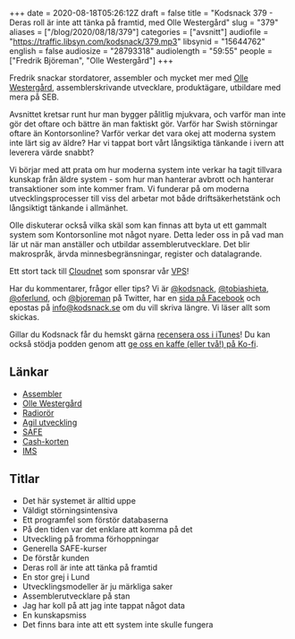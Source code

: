 +++
date = 2020-08-18T05:26:12Z
draft = false
title = "Kodsnack 379 - Deras roll är inte att tänka på framtid, med Olle Westergård"
slug = "379"
aliases = ["/blog/2020/08/18/379"]
categories = ["avsnitt"]
audiofile = "https://traffic.libsyn.com/kodsnack/379.mp3"
libsynid = "15644762"
english = false
audiosize = "28793318"
audiolength = "59:55"
people = ["Fredrik Björeman", "Olle Westergård"]
+++

Fredrik snackar stordatorer, assembler och mycket mer med [Olle Westergård](https://www.linkedin.com/in/olle-westerg%C3%A5rd-256a59/), assemblerskrivande utvecklare, produktägare, utbildare med mera på SEB.

Avsnittet kretsar runt hur man bygger pålitlig mjukvara, och varför man inte gör det oftare och bättre än man faktiskt gör. Varför har Swish störningar oftare än Kontorsonline? Varför verkar det vara okej att moderna system inte lärt sig av äldre? Har vi tappat bort vårt långsiktiga tänkande i ivern att leverera värde snabbt?

Vi börjar med att prata om hur moderna system inte verkar ha tagit tillvara kunskap från äldre system - som hur man hanterar avbrott och hanterar transaktioner som inte kommer fram. Vi funderar på om moderna utvecklingsprocesser till viss del arbetar mot både driftsäkerhetstänk och långsiktigt tänkande i allmänhet.

Olle diskuterar också vilka skäl som kan finnas att byta ut ett gammalt system som Kontorsonline mot något nyare. Detta leder oss in på vad man lär ut när man anställer och utbildar assemblerutvecklare. Det blir makrospråk, ärvda minnesbegränsningar, register och datalagrande.

Ett stort tack till [Cloudnet](http://www.cloudnet.se) som sponsrar vår [VPS](http://en.wikipedia.org/wiki/Virtual_private_server)!

Har du kommentarer, frågor eller tips? Vi är [@kodsnack](https://www.twitter.com/kodsnack), [@tobiashieta](https://www.twitter.com/tobiashieta), [@oferlund](https://www.twitter.com/oferlund), och [@bjoreman](https://www.twitter.com/bjoreman) på Twitter, har en [sida på Facebook](https://www.facebook.com/kodsnack) och epostas på [info@kodsnack.se](mailto:info@kodsnack.se) om du vill skriva längre. Vi läser allt som skickas.

Gillar du Kodsnack får du hemskt gärna [recensera oss i iTunes](http://itunes.apple.com/se/podcast/kodsnack/id561631498?l=en)! Du kan också stödja podden genom att <a href="https://ko-fi.com/kodsnack" rel="payment">ge oss en kaffe (eller två!) på Ko-fi</a>.

## Länkar ##
* [Assembler](https://en.wikipedia.org/wiki/Assembly_language)
* [Olle Westergård](https://www.linkedin.com/in/olle-westerg%C3%A5rd-256a59/)
* [Radiorör](https://en.wikipedia.org/wiki/Vacuum_tube)
* [Agil utveckling](https://en.wikipedia.org/wiki/Agile_software_development)
* [SAFE](https://en.wikipedia.org/wiki/Scaled_agile_framework)
* [Cash-korten](https://sv.wikipedia.org/wiki/Cash_%28betalsystem%29)
* [IMS](https://en.wikipedia.org/wiki/IBM_Information_Management_System)

## Titlar ##
* Det här systemet är alltid uppe
* Väldigt störningsintensiva
* Ett programfel som förstör databaserna
* På den tiden var det enklare att komma på det
* Utveckling på fromma förhoppningar
* Generella SAFE-kurser
* De förstår kunden
* Deras roll är inte att tänka på framtid
* En stor grej i Lund
* Utvecklingsmodeller är ju märkliga saker
* Assemblerutvecklare på stan
* Jag har koll på att jag inte tappat något data
* En kunskapsmiss
* Det finns bara inte att ett system inte skulle fungera